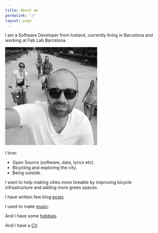```yaml
---
title: About me
permalink: "/"
layout: page
---
```


I am a Software Developer from Iceland, currently living in Barcelona and working at Fab Lab Barcelona.

<img src="/assets/selfie_bike_bw.jpg" class="img-fluid" width="300"/>

I love:
* Open Source (software, data, lyrics etc).
* Bicycling and exploring the city.
* Being outside.

I want to help making cities more liveable by improving bicycle infrastructure and adding more green spaces.

I have written few blog [posts](/posts).

I used to make [music](/music).

And I have some [hobbies](/hobby).

And I have a [CV](/cv).
